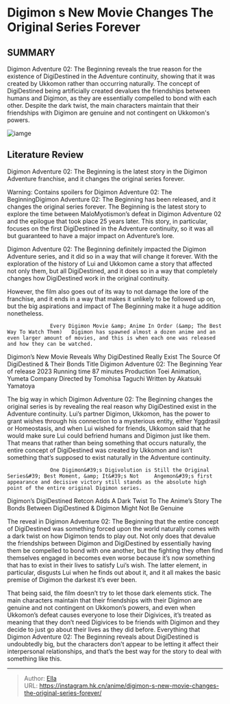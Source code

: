 # Digimon s New Movie Changes The Original Series Forever


## SUMMARY 



  Digimon Adventure 02: The Beginning reveals the true reason for the existence of DigiDestined in the Adventure continuity, showing that it was created by Ukkomon rather than occurring naturally.   The concept of DigiDestined being artificially created devalues the friendships between humans and Digimon, as they are essentially compelled to bond with each other.   Despite the dark twist, the main characters maintain that their friendships with Digimon are genuine and not contingent on Ukkomon&#39;s powers.  

![iamge](https://static1.srcdn.com/wordpress/wp-content/uploads/2023/10/digimon-adventure-02-the-beginning-banner.jpg)

## Literature Review

Digimon Adventure 02: The Beginning is the latest story in the Digimon Adventure franchise, and it changes the original series forever.




Warning: Contains spoilers for Digimon Adventure 02: The BeginningDigimon Adventure 02: The Beginning has been released, and it changes the original series forever. The Beginning is the latest story to explore the time between MaloMyotismon’s defeat in Digimon Adventure 02 and the epilogue that took place 25 years later. This story, in particular, focuses on the first DigiDestined in the Adventure continuity, so it was all but guaranteed to have a major impact on Adventure’s lore.




Digimon Adventure 02: The Beginning definitely impacted the Digimon Adventure series, and it did so in a way that will change it forever. With the exploration of the history of Lui and Ukkomon came a story that affected not only them, but all DigiDestined, and it does so in a way that completely changes how DigiDestined work in the original continuity.

          

However, the film also goes out of its way to not damage the lore of the franchise, and it ends in a way that makes it unlikely to be followed up on, but the big aspirations and impact of The Beginning make it a huge addition nonetheless.

                  Every Digimon Movie &amp; Anime In Order (&amp; The Best Way To Watch Them)   Digimon has spawned almost a dozen anime and an even larger amount of movies, and this is when each one was released and how they can be watched.   





 Digimon’s New Movie Reveals Why DigiDestined Really Exist 
The Source Of DigiDestined &amp; Their Bonds
 Title  Digimon Adventure 02: The Beginning   Year of release  2023   Running time  87 minutes   Production  Toei Animation, Yumeta Company   Directed by  Tomohisa Taguchi   Written by  Akatsuki Yamatoya   



          

The big way in which Digimon Adventure 02: The Beginning changes the original series is by revealing the real reason why DigiDestined exist in the Adventure continuity. Lui’s partner Digimon, Ukkomon, has the power to grant wishes through his connection to a mysterious entity, either Yggdrasil or Homeostasis, and when Lui wished for friends, Ukkomon said that he would make sure Lui could befriend humans and Digimon just like them. That means that rather than being something that occurs naturally, the entire concept of DigiDestined was created by Ukkomon and isn’t something that’s supposed to exist naturally in the Adventure continuity.




                  One Digimon&#39;s Digivolution is Still the Original Series&#39; Best Moment, &amp; It&#39;s Not     Angemon&#39;s first appearance and decisive victory still stands as the absolute high point of the entire original Digimon series.   



 Digimon’s DigiDestined Retcon Adds A Dark Twist To The Anime’s Story 
The Bonds Between DigiDestined &amp; Digimon Might Not Be Genuine
          

The reveal in Digimon Adventure 02: The Beginning that the entire concept of DigiDestined was something forced upon the world naturally comes with a dark twist on how Digimon tends to play out. Not only does that devalue the friendships between Digimon and DigiDestined by essentially having them be compelled to bond with one another, but the fighting they often find themselves engaged in becomes even worse because it’s now something that has to exist in their lives to satisfy Lui’s wish. The latter element, in particular, disgusts Lui when he finds out about it, and it all makes the basic premise of Digimon the darkest it’s ever been.




That being said, the film doesn’t try to let those dark elements stick. The main characters maintain that their friendships with their Digimon are genuine and not contingent on Ukkomon’s powers, and even when Ukkomon’s defeat causes everyone to lose their Digivices, it’s treated as meaning that they don’t need Digivices to be friends with Digimon and they decide to just go about their lives as they did before. Everything that Digimon Adventure 02: The Beginning reveals about DigiDestined is undoubtedly big, but the characters don’t appear to be letting it affect their interpersonal relationships, and that’s the best way for the story to deal with something like this.



---

> Author: [Ella](https://instagram.hk.cn/)  
> URL: https://instagram.hk.cn/anime/digimon-s-new-movie-changes-the-original-series-forever/  

